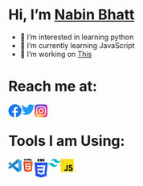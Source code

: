 # Hi, I’m [Nabin Bhatt](https://me.bhattnabin.com.np)

- 👀 I’m interested in learning python
- 🌱 I’m currently learning JavaScript
- 💞️ I’m working on [This](https://www.bhattnabin.com.np)

# Reach me at:
<a href="https://www.facebook.com/nabinbhattofficial"><img align="left" width="26px" src="https://raw.githubusercontent.com/nabinbhatt/nabinbhatt/main/fb.png" /></a>
<a href="https://www.twitter.com/thenabinbhatt"><img align="left" width="26px" src="https://raw.githubusercontent.com/nabinbhatt/nabinbhatt/main/twitter.png" /></a>
<a href="https://www.instagram.com/thenabinbhatt"><img align="left" width="26px" src="https://raw.githubusercontent.com/nabinbhatt/nabinbhatt/main/instagram.png" /></a>

<br />

# Tools I am Using:
<img align="left" alt="Visual Studio Code" width="26px" src="https://raw.githubusercontent.com/nabinbhatt/nabinbhatt/main/vscode.png" />
<img align="left" alt="HTML5" width="26px" src="https://raw.githubusercontent.com/nabinbhatt/nabinbhatt/main/html.png" />
<img align="left" alt="CSS3" width="26px" src="https://raw.githubusercontent.com/nabinbhatt/nabinbhatt/main/css.png" />
<img align="left" alt="tailwind" width="26px" src="https://raw.githubusercontent.com/nabinbhatt/nabinbhatt/main/tailwind.png" />
<img align="left" alt="js" width="26px" src="https://raw.githubusercontent.com/nabinbhatt/nabinbhatt/main/js.png" />
<!---
nabinbhatt/nabinbhatt is a ✨ special ✨ repository because its `README.md` (this file) appears on your GitHub profile.
You can click the Preview link to take a look at your changes.
--->
